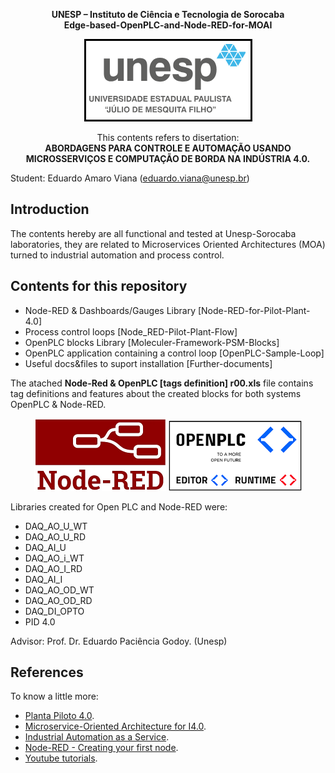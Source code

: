 <p align="center">
   <b>
   UNESP – Instituto de Ciência e Tecnologia de Sorocaba <br> Edge-based-OpenPLC-and-Node-RED-for-MOAI 
   </b>
</p>

<p align="center">
 <img src="src/docs/Unesp-logo.png" />
</p>

<p align="center">
This contents refers to disertation: <br>
   <b>
   ABORDAGENS PARA CONTROLE E AUTOMAÇÃO USANDO MICROSSERVIÇOS E COMPUTAÇÃO DE BORDA NA INDÚSTRIA 4.0.  
   </b>
</p>
 
Student: Eduardo Amaro Viana (eduardo.viana@unesp.br)  
## Introduction 
The contents hereby are all functional and tested at Unesp-Sorocaba laboratories, they are related to Microservices Oriented Architectures (MOA) turned to industrial automation and process control.

## Contents for this repository    
- Node-RED & Dashboards/Gauges Library [Node-RED-for-Pilot-Plant-4.0]
- Process control loops [Node_RED-Pilot-Plant-Flow]
- OpenPLC blocks Library [Moleculer-Framework-PSM-Blocks]
- OpenPLC application containing a control loop [OpenPLC-Sample-Loop]
- Useful docs&files to suport installation [Further-documents]
  
The atached <b>Node-Red & OpenPLC [tags definition] r00.xls</b> file contains tag definitions and features about the created blocks for both systems OpenPLC & Node-RED.   

<p align="center">
 <img src="src/docs/Node-RED-logo.png" />
 <img src="src/docs/OpenPLC-logo.png" />
</p>
  
Libraries created for Open PLC and Node-RED were:

- DAQ_AO_U_WT
- DAQ_AO_U_RD  
- DAQ_AI_U 
- DAQ_AO_i_WT   
- DAQ_AO_I_RD   
- DAQ_AI_I  
- DAQ_AO_OD_WT  
- DAQ_AO_OD_RD   
- DAQ_DI_OPTO  
- PID 4.0    

Advisor: Prof. Dr. Eduardo Paciência Godoy. (Unesp)

## References
To know a little more:  
- [Planta Piloto 4.0](https://www.sba.org.br/open_journal_systems/index.php/cba/article/view/1741).  
- [Microservice-Oriented Architecture for I4.0](https://www.mdpi.com/2673-4117/4/2/69).    
- [Industrial Automation as a Service](https://ieeexplore.ieee.org/document/9480146).  
- [Node-RED - Creating your first node](https://nodered.org/docs/creating-nodes/first-node).    
- [Youtube tutorials](https://www.youtube.com/@engenheiroseletronicos3351).     